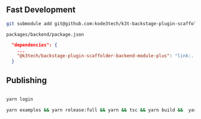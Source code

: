 
## Fast Development

```sh
git submodule add git@github.com:kode3tech/k3t-backstage-plugin-scaffolder-backend-module-plus.git plugins/scaffolder-backend-module-plus
```


`packages/backend/package.json`

```json
  "dependencies": {
    ...
    "@k3tech/backstage-plugin-scaffolder-backend-module-plus": "link:../../plugins/scaffolder-backend-module-plus",
  }
```

## Publishing

```sh

yarn login

yarn examples && yarn release:full && yarn && tsc && yarn build &&  yarn pack && yarn publish --non-interactive

```